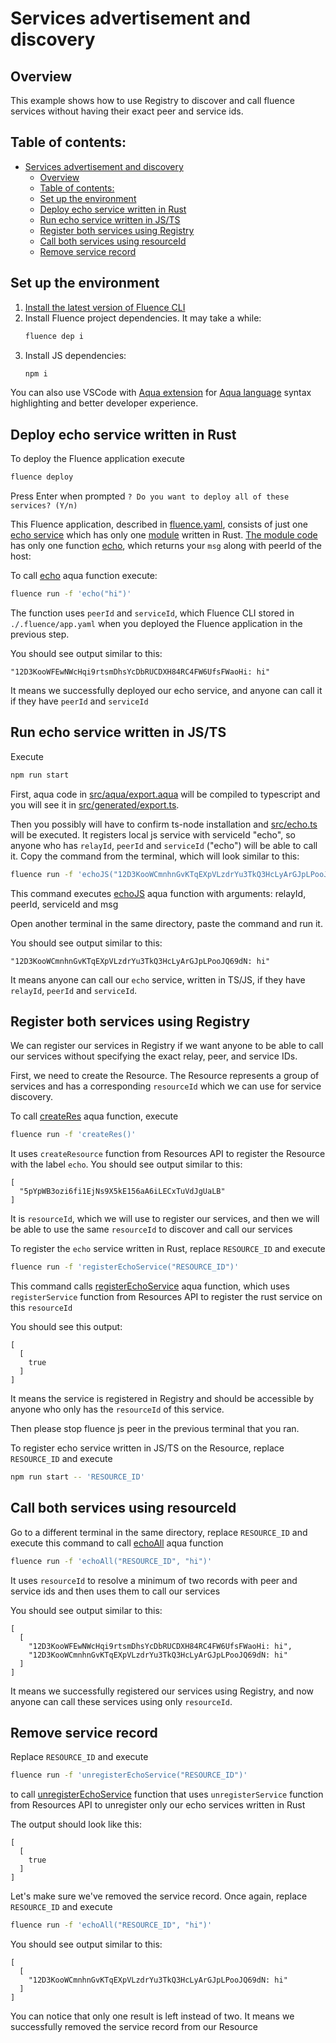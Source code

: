 # Services advertisement and discovery

## Overview

This example shows how to use Registry to discover and call fluence services without having their exact peer and service ids.

## Table of contents:

- [Services advertisement and discovery](#services-advertisement-and-discovery)
  - [Overview](#overview)
  - [Table of contents:](#table-of-contents)
  - [Set up the environment](#set-up-the-environment)
  - [Deploy echo service written in Rust](#deploy-echo-service-written-in-rust)
  - [Run echo service written in JS/TS](#run-echo-service-written-in-jsts)
  - [Register both services using Registry](#register-both-services-using-registry)
  - [Call both services using resourceId](#call-both-services-using-resourceid)
  - [Remove service record](#remove-service-record)

## Set up the environment

1. [Install the latest version of Fluence CLI](https://github.com/fluencelabs/cli#installation-and-usage)
2. Install Fluence project dependencies. It may take a while:
    ```sh
    fluence dep i
    ```
3. Install JS dependencies:
    ```sh
    npm i
    ```
You can also use VSCode with [Aqua extension](https://marketplace.visualstudio.com/items?itemName=FluenceLabs.aqua) for [Aqua language](https://fluence.dev/docs/aqua-book/getting-started/) syntax highlighting and better developer experience.

## Deploy echo service written in Rust

To deploy the Fluence application execute
```sh
fluence deploy
```
Press Enter when prompted `? Do you want to deploy all of these services? (Y/n)`

This Fluence application, described in [fluence.yaml](fluence.yaml), consists of just one [echo service](./echo_service) which has only one [module](./echo_service/modules/echo_service/) written in Rust. [The module code](echo_service/modules/echo_service/src/main.rs) has only one function [echo](echo_service/modules/echo_service/src/main.rs#L9), which returns your `msg` along with peerId of the host:

To call [echo](src/aqua/main.aqua#L8) aqua function execute:
```sh
fluence run -f 'echo("hi")'
```
The function uses `peerId` and `serviceId`, which Fluence CLI stored in `./.fluence/app.yaml` when you deployed the Fluence application in the previous step.

You should see output similar to this:
```
"12D3KooWFEwNWcHqi9rtsmDhsYcDbRUCDXH84RC4FW6UfsFWaoHi: hi"
```

It means we successfully deployed our echo service, and anyone can call it if they have `peerId` and `serviceId`

## Run echo service written in JS/TS

Execute
```sh
npm run start
```

First, aqua code in [src/aqua/export.aqua](src/aqua/export.aqua) will be compiled to typescript and you will see it in [src/generated/export.ts](src/generated/export.ts).

Then you possibly will have to confirm ts-node installation and [src/echo.ts](src/echo.ts) will be executed. It registers local js service with serviceId "echo", so anyone who has `relayId`, `peerId` and `serviceId` ("echo") will be able to call it. Copy the command from the terminal, which will look similar to this:
```sh
fluence run -f 'echoJS("12D3KooWCmnhnGvKTqEXpVLzdrYu3TkQ3HcLyArGJpLPooJQ69dN", "12D3KooWSD5PToNiLQwKDXsu8JSysCwUt8BVUJEqCHcDe7P5h45e", "echo", "hi")'
```
This command executes [echoJS](src/aqua/main.aqua#L16) aqua function with arguments: relayId, peerId, serviceId and msg

Open another terminal in the same directory, paste the command and run it.

You should see output similar to this:
```
"12D3KooWCmnhnGvKTqEXpVLzdrYu3TkQ3HcLyArGJpLPooJQ69dN: hi"
```

It means anyone can call our `echo` service, written in TS/JS, if they have `relayId`, `peerId` and `serviceId`.
## Register both services using Registry

We can register our services in Registry if we want anyone to be able to call our services without specifying the exact relay, peer, and service IDs.

First, we need to create the Resource. The Resource represents a group of services and has a corresponding `resourceId` which we can use for service discovery.

To call [createRes](src/aqua/main.aqua#L22) aqua function, execute
```sh
fluence run -f 'createRes()'
```
It uses `createResource` function from Resources API to register the Resource with the label `echo`.
You should see output similar to this:

```
[
  "5pYpWB3ozi6fi1EjNs9X5kE156aA6iLECxTuVdJgUaLB"
]
```

It is `resourceId`, which we will use to register our services, and then we will be able to use the same `resourceId` to discover and call our services

To register the `echo` service written in Rust, replace `RESOURCE_ID` and execute
```sh
fluence run -f 'registerEchoService("RESOURCE_ID")'
```
This command calls [registerEchoService](src/aqua/main.aqua#L26) aqua function, which uses `registerService` function from Resources API to register the rust service on this `resourceId`

You should see this output:
```
[
  [
    true
  ]
]
```
It means the service is registered in Registry and should be accessible by anyone who only has the `resourceId` of this service.

Then please stop fluence js peer in the previous terminal that you ran.

To register echo service written in JS/TS on the Resource, replace `RESOURCE_ID` and execute
```sh
npm run start -- 'RESOURCE_ID'
```
## Call both services using resourceId
Go to a different terminal in the same directory, replace `RESOURCE_ID` and execute this command to call [echoAll](src/aqua/main.aqua#L33) aqua function
```sh
fluence run -f 'echoAll("RESOURCE_ID", "hi")'
```
It uses `resourceId` to resolve a minimum of two records with peer and service ids and then uses them to call our services

You should see output similar to this:
```
[
  [
    "12D3KooWFEwNWcHqi9rtsmDhsYcDbRUCDXH84RC4FW6UfsFWaoHi: hi",
    "12D3KooWCmnhnGvKTqEXpVLzdrYu3TkQ3HcLyArGJpLPooJQ69dN: hi"
  ]
]
```
It means we successfully registered our services using Registry, and now anyone can call these services using only `resourceId`.

## Remove service record
Replace `RESOURCE_ID` and execute
```sh
fluence run -f 'unregisterEchoService("RESOURCE_ID")'
```
to call [unregisterEchoService](src/aqua/main.aqua#L43) function that uses `unregisterService` function from Resources API to unregister only our echo services written in Rust

The output should look like this:
```
[
  [
    true
  ]
]
```
Let's make sure we've removed the service record. Once again, replace `RESOURCE_ID` and  execute
```sh
fluence run -f 'echoAll("RESOURCE_ID", "hi")'
```

You should see output similar to this:
```
[
  [
    "12D3KooWCmnhnGvKTqEXpVLzdrYu3TkQ3HcLyArGJpLPooJQ69dN: hi"
  ]
]
```
You can notice that only one result is left instead of two. It means we successfully removed the service record from our Resource
